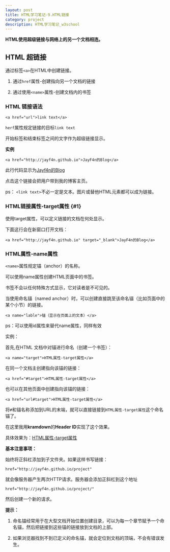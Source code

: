 ```yaml
---
layout: post
title: HTML学习笔记-9.HTML链接
category: project
description: HTML学习笔记_w3school
---
```


**HTML使用超级链接与网络上的另一个文档相连。**

## HTML 超链接

通过标签`<a>`在HTML中创建链接。

1. 通过`href`属性-创建指向另一个文档的链接

2. 通过使用`<name>`属性-创建文档内的书签

### HTML 链接语法

    <a href="url">link text</a>

`herf`属性规定链接的目标`link text`

开始标签和结束标签之间的文字作为超级链接显示。

**实例**

    <a href="http://jayf4n.github.io">JayF4n的Blog</a>

此行代码显示为[Jayf4n的Blog](http://jayf4n.github.io)

点击这个链接会把用户带到我的博客主页。

ps： `<link text>`不必一定是文本。图片或替他HTML元素都可以成为链接。

### HTML链接属性-target属性       {#1}

使用target属性，可以定义链接的文档在何处显示。

下面这行会在新窗口打开文档：

    <a href="http://jayf4n.github.io" target="_blank">JayF4n的Blog</a>

### HTML属性-name属性

`<name>`属性规定锚（anchor）的名称。

可以使用name属性创建HTML页面中的书签。

书签不会以任何特殊方式显示，它对读者是不可见的。

当使用命名锚（named anchor）时，可以创建直接跳至该命名锚（比如页面中的某个小节）的链接。

    <a name="lable">锚（显示在页面上的文本）</a>

ps：可以使用id属性来替代name属性，同样有效

实例：

首先,在HTML 文档中对锚进行命名（创建一个书签）：

    <a name="target">HTML属性-target属性</a>

在同一个文档主创建指向该锚的链接：

    <a href="#target">HTML属性-target属性</a>

也可以在其他页面中创建指向该锚的链接：

    <a href="url#target">HTML属性-target属性</a>

将`#`和锚名称添加到URL的末端，就可以直接链接到`HTML属性-target属性`这个命名锚了。

在这里我用**kramdown**的**Header ID**实现了这个效果。

具体效果为：[HTML属性-target属性](#1)

**基本注意事项：**

始终将正斜杠添加到子文件夹。如果这样书写链接：

    href="http://jayf4n.github.io/project"

就会像服务器产生两次HTTP请求。服务器会添加正斜杠到这个地址

    href="http://jayf4n.github.io/project/"

然后创建一个新的请求。

**提示：**

1. 命名锚经常用于在大型文档开始位置创建目录，可以为每一个章节赋予一个命名锚，然后把链接到这些锚的链接放到文档的上部。

2. 如果浏览器找到不到已定义的命名锚，就会定位到文档的顶端，不会有错误发生。
